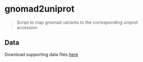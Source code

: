 # gnomad2uniprot
> Script to map gnomad variants to the corresponding uniprot accession
## Data
Download supporting data files [here](https://drive.google.com/drive/folders/1rQBLPTfRTE8SmS4mhHxCiAXEBA3AnD1Q?usp=drive_link)
